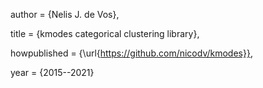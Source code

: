 author = {Nelis J. de Vos},

title = {kmodes categorical clustering library},

howpublished = {\url{https://github.com/nicodv/kmodes}},

year = {2015--2021}
